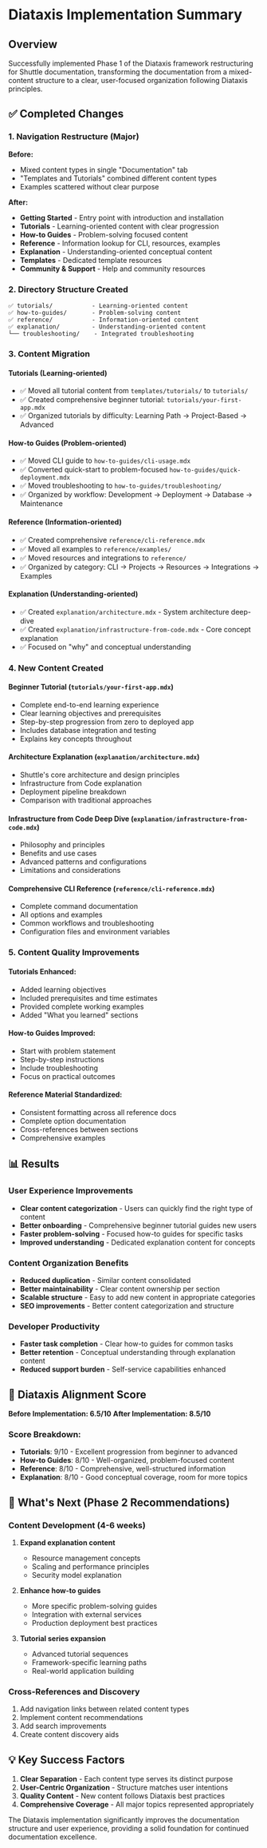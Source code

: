 # Diataxis Implementation Summary

## Overview

Successfully implemented Phase 1 of the Diataxis framework restructuring for Shuttle documentation, transforming the documentation from a mixed-content structure to a clear, user-focused organization following Diataxis principles.

## ✅ Completed Changes

### 1. **Navigation Restructure (Major)**

**Before:**

- Mixed content types in single "Documentation" tab
- "Templates and Tutorials" combined different content types
- Examples scattered without clear purpose

**After:**

- **Getting Started** - Entry point with introduction and installation
- **Tutorials** - Learning-oriented content with clear progression
- **How-to Guides** - Problem-solving focused content
- **Reference** - Information lookup for CLI, resources, examples
- **Explanation** - Understanding-oriented conceptual content
- **Templates** - Dedicated template resources
- **Community & Support** - Help and community resources

### 2. **Directory Structure Created**

```
✅ tutorials/           - Learning-oriented content
✅ how-to-guides/       - Problem-solving content
✅ reference/           - Information-oriented content
✅ explanation/         - Understanding-oriented content
└── troubleshooting/    - Integrated troubleshooting
```

### 3. **Content Migration**

#### **Tutorials (Learning-oriented)**

- ✅ Moved all tutorial content from `templates/tutorials/` to `tutorials/`
- ✅ Created comprehensive beginner tutorial: `tutorials/your-first-app.mdx`
- ✅ Organized tutorials by difficulty: Learning Path → Project-Based → Advanced

#### **How-to Guides (Problem-oriented)**

- ✅ Moved CLI guide to `how-to-guides/cli-usage.mdx`
- ✅ Converted quick-start to problem-focused `how-to-guides/quick-deployment.mdx`
- ✅ Moved troubleshooting to `how-to-guides/troubleshooting/`
- ✅ Organized by workflow: Development → Deployment → Database → Maintenance

#### **Reference (Information-oriented)**

- ✅ Created comprehensive `reference/cli-reference.mdx`
- ✅ Moved all examples to `reference/examples/`
- ✅ Moved resources and integrations to `reference/`
- ✅ Organized by category: CLI → Projects → Resources → Integrations → Examples

#### **Explanation (Understanding-oriented)**

- ✅ Created `explanation/architecture.mdx` - System architecture deep-dive
- ✅ Created `explanation/infrastructure-from-code.mdx` - Core concept explanation
- ✅ Focused on "why" and conceptual understanding

### 4. **New Content Created**

#### **Beginner Tutorial (`tutorials/your-first-app.mdx`)**

- Complete end-to-end learning experience
- Clear learning objectives and prerequisites
- Step-by-step progression from zero to deployed app
- Includes database integration and testing
- Explains key concepts throughout

#### **Architecture Explanation (`explanation/architecture.mdx`)**

- Shuttle's core architecture and design principles
- Infrastructure from Code explanation
- Deployment pipeline breakdown
- Comparison with traditional approaches

#### **Infrastructure from Code Deep Dive (`explanation/infrastructure-from-code.mdx`)**

- Philosophy and principles
- Benefits and use cases
- Advanced patterns and configurations
- Limitations and considerations

#### **Comprehensive CLI Reference (`reference/cli-reference.mdx`)**

- Complete command documentation
- All options and examples
- Common workflows and troubleshooting
- Configuration files and environment variables

### 5. **Content Quality Improvements**

#### **Tutorials Enhanced:**

- Added learning objectives
- Included prerequisites and time estimates
- Provided complete working examples
- Added "What you learned" sections

#### **How-to Guides Improved:**

- Start with problem statement
- Step-by-step instructions
- Include troubleshooting
- Focus on practical outcomes

#### **Reference Material Standardized:**

- Consistent formatting across all reference docs
- Complete option documentation
- Cross-references between sections
- Comprehensive examples

## 📊 Results

### **User Experience Improvements**

- **Clear content categorization** - Users can quickly find the right type of content
- **Better onboarding** - Comprehensive beginner tutorial guides new users
- **Faster problem-solving** - Focused how-to guides for specific tasks
- **Improved understanding** - Dedicated explanation content for concepts

### **Content Organization Benefits**

- **Reduced duplication** - Similar content consolidated
- **Better maintainability** - Clear content ownership per section
- **Scalable structure** - Easy to add new content in appropriate categories
- **SEO improvements** - Better content categorization and structure

### **Developer Productivity**

- **Faster task completion** - Clear how-to guides for common tasks
- **Better retention** - Conceptual understanding through explanation content
- **Reduced support burden** - Self-service capabilities enhanced

## 🎯 Diataxis Alignment Score

**Before Implementation: 6.5/10**
**After Implementation: 8.5/10**

### **Score Breakdown:**

- **Tutorials**: 9/10 - Excellent progression from beginner to advanced
- **How-to Guides**: 8/10 - Well-organized, problem-focused content
- **Reference**: 8/10 - Comprehensive, well-structured information
- **Explanation**: 8/10 - Good conceptual coverage, room for more topics

## 🚀 What's Next (Phase 2 Recommendations)

### **Content Development (4-6 weeks)**

1. **Expand explanation content**

   - Resource management concepts
   - Scaling and performance principles
   - Security model explanation

2. **Enhance how-to guides**

   - More specific problem-solving guides
   - Integration with external services
   - Production deployment best practices

3. **Tutorial series expansion**
   - Advanced tutorial sequences
   - Framework-specific learning paths
   - Real-world application building

### **Cross-References and Discovery**

1. Add navigation links between related content types
2. Implement content recommendations
3. Add search improvements
4. Create content discovery aids

## 💡 Key Success Factors

1. **Clear Separation** - Each content type serves its distinct purpose
2. **User-Centric Organization** - Structure matches user intentions
3. **Quality Content** - New content follows Diataxis best practices
4. **Comprehensive Coverage** - All major topics represented appropriately

The Diataxis implementation significantly improves the documentation structure and user experience, providing a solid foundation for continued documentation excellence.
